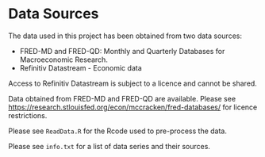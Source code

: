 # Data Sources

The data used in this project has been obtained from two data sources:

* FRED-MD and FRED-QD: Monthly and Quarterly Databases for Macroeconomic Research.
* Refinitiv Datastream - Economic data

Access to Refinitiv Datastream is subject to a licence and cannot be shared. 

Data obtained from FRED-MD and FRED-QD are available. 
Please see https://research.stlouisfed.org/econ/mccracken/fred-databases/ for licence restrictions.

Please see `ReadData.R` for the Rcode used to pre-process the data. 

Please see `info.txt` for a list of data series and their sources.
